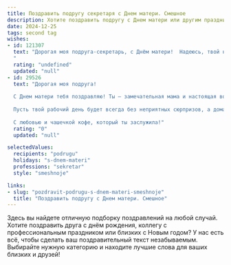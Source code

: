 ```yaml
---
title: Поздравить подругу секретаря с Днем матери. Смешное
description: Хотите поздравить подругу с Днем матери или другим праздником? Наш ИИ создаст незабываемое поздравление, а вы обязательно выделитесь среди других.  
date: 2024-12-25
tags: second tag
wishes:
- id: 121307
  text: "Дорогая моя подруга-секретарь, с Днём матери!  Надеюсь, твой начальник сегодня наконец-то поймёт, что секретари тоже люди, и даст тебе отдохнуть от бесконечных звонков, писем и капризов начальства (а если нет – я приду и лично все улажу!).  Пусть твой праздник будет полон улыбок, цветов и минимум работы –  пусть дети (и муж, если он у тебя есть)  завалят тебя заботой и подарками!  И пусть хотя бы сегодня твой ежедневник будет пустым, кроме записи: \"Отдыхать и наслаждаться!\"
  "
  rating: "undefined"
  updated: "null"
- id: 29526
  text: "Дорогая моя подруга!
  
  С Днем матери тебя поздравляю! Ты — замечательная мама и настоящая волшебница! Как секретарь, ты умело распределяешь дела, но дома все равно нужно успевать быть и мамой, и шефом, и иногда — детским адвокатом.
  
  Пусть твой рабочий день будет всегда без неприятных сюрпризов, а домашние хлопоты перерастают в веселые приключения! Желаю, чтобы твой календарь был заполнен только хорошими моментами, а дети не уставали радовать тебя своими бесполезными, но такими смешными шедеврами!
  
  С любовью и чашечкой кофе, который ты заслужила!"
  rating: "0"
  updated: "null"

selectedValues:
  recipients: "podrugu"
  holidays: "s-dnem-materi"
  professions: "sekretar"
  style: "smeshnoje"

links:
- slug: "pozdravit-podrugu-s-dnem-materi-smeshnoje"
  title: "Поздравить подругу с Днем матери. Смешное"
---
```


Здесь вы найдете отличную подборку поздравлений на любой случай. 
Хотите поздравить друга с днём рождения, коллегу с профессиональным праздником или близких с Новым годом? У нас есть всё, чтобы сделать ваш поздравительный текст незабываемым. Выбирайте нужную категорию и находите лучшие слова для ваших близких и друзей!
